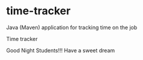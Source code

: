 # time-tracker
Java (Maven) application for tracking time on the job

Time tracker

Good Night Students!!!
Have a sweet dream
